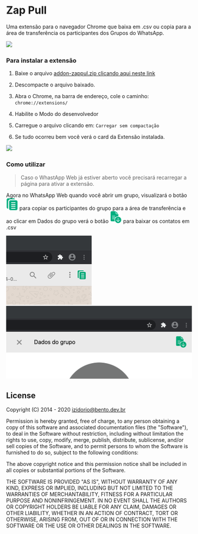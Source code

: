 # Zap Pull
Uma extensão para o navegador Chrome que baixa em .csv ou copia para a área de transferência os participantes dos Grupos do WhatsApp.

![](./common/00.gif)

### Para instalar a extensão

1. Baixe o arquivo [addon-zappul.zip clicando aqui neste link](https://github.com/izidorio/addon-zappull/releases/download/0.5.2/addon-zappull.zip)

2. Descompacte o arquivo baixado.

3. Abra o Chrome, na barra de endereço, cole o caminho: `chrome://extensions/`

4. Habilite o Modo do desenvolvedor

5. Carregue o arquivo clicando em: `Carregar sem compactação`

6. Se tudo ocorreu bem você verá o card da Extensão instalada.

![](./common/01.gif)<br>

### Como utilizar

> Caso o WhastApp Web já estiver aberto você precisará recarregar a página para ativar a extensão.

Agora no WhatsApp Web quando você abrir um grupo,  visualizará o botão ![](./common/btn-copy.png) para copiar os participantes do grupo para a área de transferência e ao clicar em Dados do grupo verá o botão ![](./common/btn-csv.png) para baixar os contatos em .csv


![](./common/chrome1.png)<br /> 
![](./common/chrome2.png)<br />

## License

Copyright (C) 2014 - 2020 <izidorio@bento.dev.br>

Permission is hereby granted, free of charge, to any person obtaining a copy of
this software and associated documentation files (the "Software"), to deal in
the Software without restriction, including without limitation the rights to
use, copy, modify, merge, publish, distribute, sublicense, and/or sell copies
of the Software, and to permit persons to whom the Software is furnished to do
so, subject to the following conditions:

The above copyright notice and this permission notice shall be included in all
copies or substantial portions of the Software.

THE SOFTWARE IS PROVIDED "AS IS", WITHOUT WARRANTY OF ANY KIND, EXPRESS OR
IMPLIED, INCLUDING BUT NOT LIMITED TO THE WARRANTIES OF MERCHANTABILITY,
FITNESS FOR A PARTICULAR PURPOSE AND NONINFRINGEMENT. IN NO EVENT SHALL THE
AUTHORS OR COPYRIGHT HOLDERS BE LIABLE FOR ANY CLAIM, DAMAGES OR OTHER
LIABILITY, WHETHER IN AN ACTION OF CONTRACT, TORT OR OTHERWISE, ARISING FROM,
OUT OF OR IN CONNECTION WITH THE SOFTWARE OR THE USE OR OTHER DEALINGS IN THE
SOFTWARE.